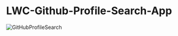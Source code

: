 # LWC-Github-Profile-Search-App

![GitHubProfileSearch](https://user-images.githubusercontent.com/41596758/170794803-ffd8423e-15ca-49ef-bce6-1fc5659817dc.gif)
